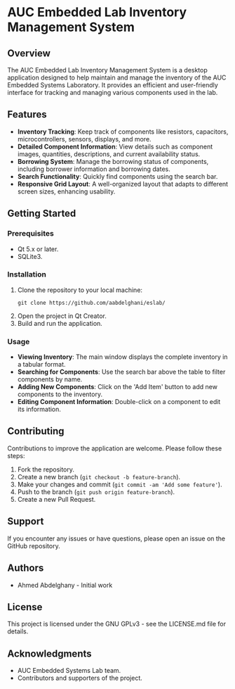 # AUC Embedded Lab Inventory Management System

## Overview
The AUC Embedded Lab Inventory Management System is a desktop application designed to help maintain and manage the inventory of the AUC Embedded Systems Laboratory. It provides an efficient and user-friendly interface for tracking and managing various components used in the lab.

## Features
- **Inventory Tracking**: Keep track of components like resistors, capacitors, microcontrollers, sensors, displays, and more.
- **Detailed Component Information**: View details such as component images, quantities, descriptions, and current availability status.
- **Borrowing System**: Manage the borrowing status of components, including borrower information and borrowing dates.
- **Search Functionality**: Quickly find components using the search bar.
- **Responsive Grid Layout**: A well-organized layout that adapts to different screen sizes, enhancing usability.

## Getting Started
### Prerequisites
- Qt 5.x or later.
- SQLite3.

### Installation
1. Clone the repository to your local machine:
   ```
   git clone https://github.com/aabdelghani/eslab/
   ```
2. Open the project in Qt Creator.
3. Build and run the application.

### Usage
- **Viewing Inventory**: The main window displays the complete inventory in a tabular format.
- **Searching for Components**: Use the search bar above the table to filter components by name.
- **Adding New Components**: Click on the 'Add Item' button to add new components to the inventory.
- **Editing Component Information**: Double-click on a component to edit its information.

## Contributing
Contributions to improve the application are welcome. Please follow these steps:
1. Fork the repository.
2. Create a new branch (`git checkout -b feature-branch`).
3. Make your changes and commit (`git commit -am 'Add some feature'`).
4. Push to the branch (`git push origin feature-branch`).
5. Create a new Pull Request.

## Support
If you encounter any issues or have questions, please open an issue on the GitHub repository.

## Authors
- Ahmed Abdelghany - Initial work

## License
This project is licensed under the GNU GPLv3 - see the LICENSE.md file for details.

## Acknowledgments
- AUC Embedded Systems Lab team.
- Contributors and supporters of the project.

